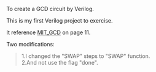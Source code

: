 To create a GCD circuit by Verilog.

This is my first Verilog project to exercise.

It reference [MIT_GCD](http://csg.csail.mit.edu/6.375/6_375_2006_www/handouts/lectures/L03-Verilog-Design-Examples.pdf) on page 11.

Two modifications:  
>1.I changed the "SWAP" steps to "SWAP" function.  
>2.And not use the flag "done".  
